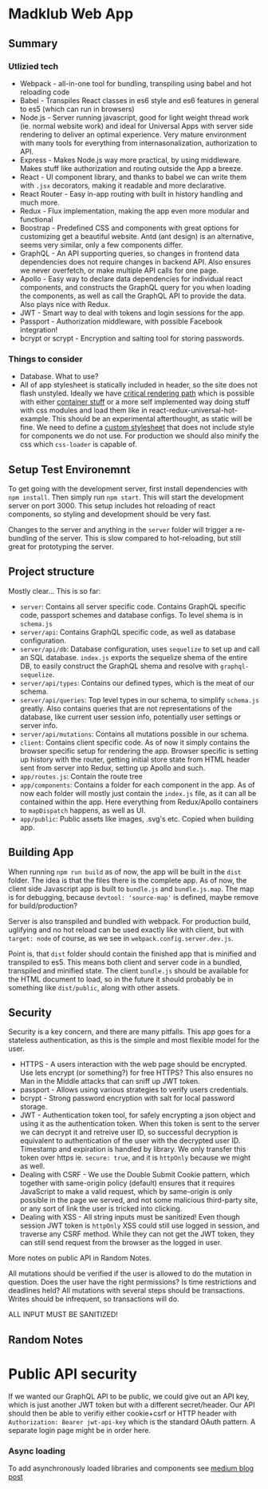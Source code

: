 # Madklub Web App

## Summary

### Utlizied tech

* Webpack - all-in-one tool for bundling, transpiling using babel and hot 
reloading code
* Babel - Transpiles React classes in es6 style and es6 features in general 
to es5 (which can run in browsers)
* Node.js - Server running javascript, good for light weight thread work (ie. 
normal website work) and ideal for Universal Apps with server side rendering 
to deliver an optimal experience. Very mature environment with many tools for 
everything from internasonalization, authorization to API.
* Express - Makes Node.js way more practical, by using middleware. Makes stuff 
like authorization and routing outside the App a breeze.
* React - UI component library, and thanks to babel we can write them with 
`.jsx` decorators, making it readable and more declarative.
* React Router - Easy in-app routing with built in history handling and much 
more.
* Redux - Flux implementation, making the app even more modular and functional
* Boostrap - Predefined CSS and components with great options for customizing 
get a beautiful website. Antd (ant design) is an alternative, seems very 
similar, only a few components differ.
* GraphQL - An API supporting queries, so changes in frontend data dependencies
does not require changes in backend API. Also ensures we never overfetch, or 
make multiple API calls for one page.
* Apollo - Easy way to declare data dependencies for individual react 
components, and constructs the GraphQL query for you when loading the 
components, as well as call the GraphQL API to provide the data. Also plays 
nice with Redux.
* JWT - Smart way to deal with tokens and login sessions for the app.
* Passport - Authorization middleware, with possible Facebook integration!
* bcrypt or scrypt - Encryption and salting tool for storing passwords.

### Things to consider

* Database. What to use?
* All of app stylesheet is statically included in header, so the site does not 
flash unstyled. Ideally we have [critical rendering path](https://developers.google.com/web/fundamentals/performance/critical-rendering-path/)
which is possible with either [container stuff](https://github.com/kriasoft/isomorphic-style-loader)
or a more self implemented way doing stuff with css modules and load them like 
in react-redux-universal-hot-example. This should be an experimental 
afterthought, as static will be fine.
We need to define a [custom stylesheet](http://getbootstrap.com/customize/) 
that does not include style for components we do not use. For production we 
should also minify the css which `css-loader` is capable of.

## Setup Test Environemnt

To get going with the development server, first install dependencies with 
`npm install`. Then simply run `npm start`. This will start the development
server on port 3000. This setup includes hot reloading of react components, 
so styling and development should be very fast.

Changes to the server and anything in the `server` folder will trigger a 
re-bundling of the server. This is slow compared to hot-reloading, but still
great for prototyping the server.

## Project structure

Mostly clear... This is so far:

* `server`: Contains all server specific code. Contains GraphQL specific code,
passport schemes and database configs. To level shema is in `schema.js`
* `server/api`: Contains GraphQL specific code, as well as database 
configuration.
* `server/api/db`: Database configuration, uses `sequelize` to set up and call 
an SQL database. `index.js` exports the sequelize shema of the entire DB, to 
easily construct the GraphQL shema and resolve with `graphql-sequelize`.
* `server/api/types`: Contains our defined types, which is the meat of our 
schema.
* `server/api/queries`: Top level types in our schema, to simplify `schema.js`
greatly. Also contains queries that are not representations of the database, 
like current user session info, potentially user settings or server info.
* `server/api/mutations`: Contains all mutations possible in our schema.
* `client`: Contains client specific code. As of now it simply contains the 
browser specific setup for rendering the app. Browser specific is setting up 
history with the router, getting initial store state from HTML header sent from
server into Redux, setting up Apollo and such.
* `app/routes.js`: Contain the route tree
* `app/components`: Contains a folder for each component in the app. As of now 
each folder will mostly just contain the `index.js` file, as it can all be 
contained within the app. Here everything from Redux/Apollo containers to 
`mapDispatch` happens, as well as UI.
* `app/public`: Public assets like images, .svg's etc. Copied when building 
app.

## Building App

When running `npm run build` as of now, the app will be built in the `dist` 
folder. The idea is that the files there is the complete app. As of now, the 
client side Javascript app is built to `bundle.js` and `bundle.js.map`. The map
is for debugging, because `devtool: 'source-map'` is defined, maybe remove for
build/production?

Server is also transpiled and bundled with webpack. For production build, 
uglifying and no hot reload can be used exactly like with client, but with 
`target: node` of course, as we see in `webpack.config.server.dev.js`.

Point is, that `dist` folder should contain the finished app that is minified 
and transpiled to es5. This means both client and server code in a bundled, 
transpiled and minified state. The client `bundle.js` should be available for 
the HTML document to load, so in the future it should probably be in something 
like `dist/public`, along with other assets.

## Security

Security is a key concern, and there are many pitfalls. This app goes for a
stateless authentication, as this is the simple and most flexible model for 
the user.

* HTTPS - A users interaction with the web page should be encrypted. Use lets 
encrypt (or something?) for free HTTPS? This also ensures no Man in the Middle 
attacks that can sniff up JWT token.
* passport - Allows using various strategies to verify users credentials.
* bcrypt - Strong password encryption with salt for local password storage.
* JWT - Authentication token tool, for safely encrypting a json object and 
using it as the authentication token. When this token is sent to the server 
we can decrypt it and retreive user ID, so successful decryption is equivalent 
to authentication of the user with the decrypted user ID. Timestamp and 
expiration is handled by library.
We only transfer this token over https ie. `secure: true`, and it is `httpOnly`
because we might as well.
* Dealing with CSRF - We use the Double Submit Cookie pattern, which together 
with same-origin policy (default) ensures that it requires JavaScript to make 
a valid request, which by same-origin is only possible in the page we served, 
and not some malicious third-party site, or any sort of link the user is 
tricked into clicking.
* Dealing with XSS - All string inputs must be sanitized! Even though session 
JWT token is `httpOnly` XSS could still use logged in session, and traverse 
any CSRF method. While they can not get the JWT token, they can still send 
request from the browser as the logged in user.

More notes on public API in Random Notes.

All mutations should be verified if the user is allowed to do the mutation in 
question. Does the user have the right permissions? Is time restrictions and 
deadlines held? All mutations with several steps should be transactions. 
Writes should be infrequent, so transactions will do.

ALL INPUT MUST BE SANITIZED!

## Random Notes

# Public API security

If we wanted our GraphQL API to be public, we could give out an API key, which 
is just another JWT token but with a different secret/header. Our API should 
then be able to verifiy either cookie+csrf or HTTP header with 
`Authorization: Bearer jwt-api-key` which is the standard OAuth pattern. A 
separate login page might be in order here.

### Async loading

To add asynchronously loaded libraries and components see [medium blog post](https://medium.com/@lavrton/progressive-loading-for-modern-web-applications-via-code-splitting-fb43999735c6#.yvw7jdab4)




